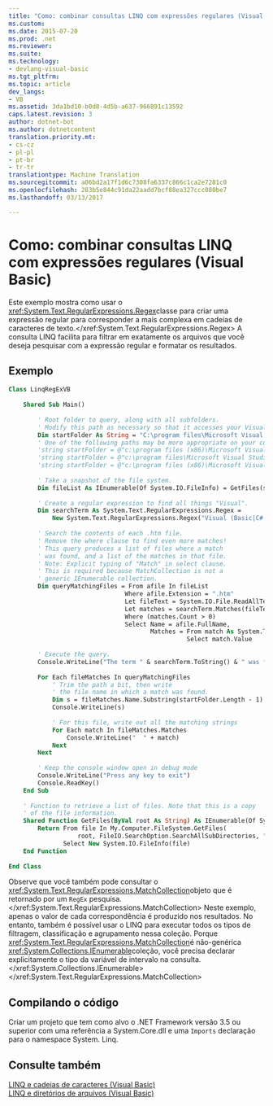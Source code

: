 ```yaml
---
title: "Como: combinar consultas LINQ com expressões regulares (Visual Basic) | Documentos do Microsoft"
ms.custom: 
ms.date: 2015-07-20
ms.prod: .net
ms.reviewer: 
ms.suite: 
ms.technology:
- devlang-visual-basic
ms.tgt_pltfrm: 
ms.topic: article
dev_langs:
- VB
ms.assetid: 3da1bd10-b0d8-4d5b-a637-966891c13592
caps.latest.revision: 3
author: dotnet-bot
ms.author: dotnetcontent
translation.priority.mt:
- cs-cz
- pl-pl
- pt-br
- tr-tr
translationtype: Machine Translation
ms.sourcegitcommit: a06bd2a17f1d6c7308fa6337c866c1ca2e7281c0
ms.openlocfilehash: 283b5e844c91da22aadd7bcf88ea327ccc080be7
ms.lasthandoff: 03/13/2017

---
```

# <a name="how-to-combine-linq-queries-with-regular-expressions-visual-basic"></a>Como: combinar consultas LINQ com expressões regulares (Visual Basic)
Este exemplo mostra como usar o <xref:System.Text.RegularExpressions.Regex>classe para criar uma expressão regular para corresponder a mais complexa em cadeias de caracteres de texto.</xref:System.Text.RegularExpressions.Regex> A consulta LINQ facilita para filtrar em exatamente os arquivos que você deseja pesquisar com a expressão regular e formatar os resultados.  
  
## <a name="example"></a>Exemplo  
  
```vb  
Class LinqRegExVB  
  
    Shared Sub Main()  
  
        ' Root folder to query, along with all subfolders.  
        ' Modify this path as necessary so that it accesses your Visual Studio folder.  
        Dim startFolder As String = "C:\program files\Microsoft Visual Studio 9.0\"  
        ' One of the following paths may be more appropriate on your computer.  
        'string startFolder = @"c:\program files (x86)\Microsoft Visual Studio 9.0\";  
        'string startFolder = @"c:\program files\Microsoft Visual Studio 10.0\";  
        'string startFolder = @"c:\program files (x86)\Microsoft Visual Studio 10.0\";  
  
        ' Take a snapshot of the file system.  
        Dim fileList As IEnumerable(Of System.IO.FileInfo) = GetFiles(startFolder)  
  
        ' Create a regular expression to find all things "Visual".  
        Dim searchTerm As System.Text.RegularExpressions.Regex =   
            New System.Text.RegularExpressions.Regex("Visual (Basic|C#|C\+\+|J#|SourceSafe|Studio)")  
  
        ' Search the contents of each .htm file.  
        ' Remove the where clause to find even more matches!  
        ' This query produces a list of files where a match  
        ' was found, and a list of the matches in that file.  
        ' Note: Explicit typing of "Match" in select clause.  
        ' This is required because MatchCollection is not a   
        ' generic IEnumerable collection.  
        Dim queryMatchingFiles = From afile In fileList  
                                Where afile.Extension = ".htm"  
                                Let fileText = System.IO.File.ReadAllText(afile.FullName)  
                                Let matches = searchTerm.Matches(fileText)  
                                Where (matches.Count > 0)  
                                Select Name = afile.FullName,  
                                       Matches = From match As System.Text.RegularExpressions.Match In matches  
                                                 Select match.Value  
  
        ' Execute the query.  
        Console.WriteLine("The term " & searchTerm.ToString() & " was found in:")  
  
        For Each fileMatches In queryMatchingFiles  
            ' Trim the path a bit, then write   
            ' the file name in which a match was found.  
            Dim s = fileMatches.Name.Substring(startFolder.Length - 1)  
            Console.WriteLine(s)  
  
            ' For this file, write out all the matching strings  
            For Each match In fileMatches.Matches  
                Console.WriteLine("  " + match)  
            Next  
        Next  
  
        ' Keep the console window open in debug mode  
        Console.WriteLine("Press any key to exit")  
        Console.ReadKey()  
    End Sub  
  
    ' Function to retrieve a list of files. Note that this is a copy  
    ' of the file information.  
    Shared Function GetFiles(ByVal root As String) As IEnumerable(Of System.IO.FileInfo)  
        Return From file In My.Computer.FileSystem.GetFiles(  
                   root, FileIO.SearchOption.SearchAllSubDirectories, "*.*")   
               Select New System.IO.FileInfo(file)  
    End Function  
  
End Class  
```  
  
 Observe que você também pode consultar o <xref:System.Text.RegularExpressions.MatchCollection>objeto que é retornado por um `RegEx` pesquisa.</xref:System.Text.RegularExpressions.MatchCollection> Neste exemplo, apenas o valor de cada correspondência é produzido nos resultados. No entanto, também é possível usar o LINQ para executar todos os tipos de filtragem, classificação e agrupamento nessa coleção. Porque <xref:System.Text.RegularExpressions.MatchCollection>é não-genérica <xref:System.Collections.IEnumerable>coleção, você precisa declarar explicitamente o tipo da variável de intervalo na consulta.</xref:System.Collections.IEnumerable> </xref:System.Text.RegularExpressions.MatchCollection>  
  
## <a name="compiling-the-code"></a>Compilando o código  
 Criar um projeto que tem como alvo o .NET Framework versão 3.5 ou superior com uma referência a System.Core.dll e uma `Imports` declaração para o namespace System. Linq.  
  
## <a name="see-also"></a>Consulte também  
 [LINQ e cadeias de caracteres (Visual Basic)](../../../../visual-basic/programming-guide/concepts/linq/linq-and-strings.md)   
 [LINQ e diretórios de arquivos (Visual Basic)](../../../../visual-basic/programming-guide/concepts/linq/linq-and-file-directories.md)
